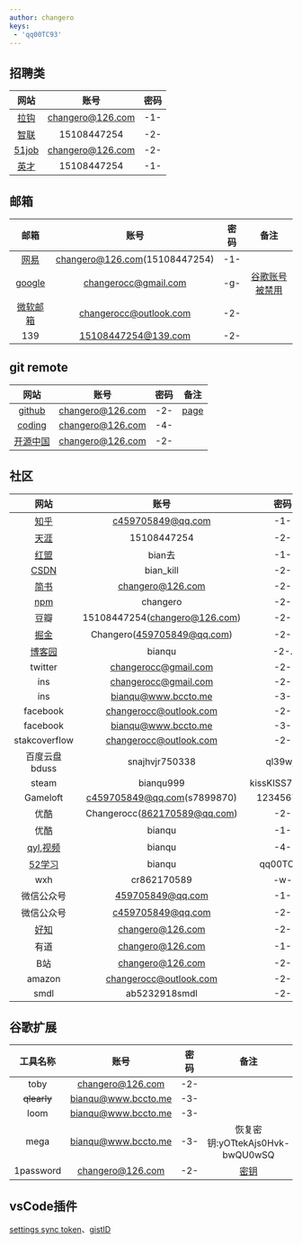 ```yaml
---
author: changero
keys:
 - 'qq00TC93'
---
```



<!-- 
-1-: chanCHAN77520
-2-: cylCHEN9422
-3-: 77582580
-4-: -7758258-
-g-: changero199402021194. 
-w-: 57155a92
-->

## 招聘类

|网站|账号|密码|
|:-:|:-:|:-:|
|[拉钩](http://www.lagou.com)|changero@126.com|-1-
|[智联](http://www.zhaopin.com/)|15108447254|-2-
|[51job](http://www.51job.com)|changero@126.com|-2-
|[英才]()|15108447254|-1-


## 邮箱

|邮箱|账号|密码|备注
|:-:|:-:|:-:|:-:
|[网易](http://mail.126.com/)|changero@126.com(15108447254)|-1-
|[google](https://mail.google.com/mail)|changerocc@gmail.com|-g-|[谷歌账号被禁用](https://accounts.google.com/signin/recovery)
|[微软邮箱]()|changerocc@outlook.com|-2-
|139|15108447254@139.com|-2-


## git remote

|网站|账号|密码|备注
|:-:|:-:|:-:|:-:
|[github](https://github.com/)|changero@126.com|-2-|[page](https://pages.github.com/)
|[coding](https://coding.net)|changero@126.com|-4-
|[开源中国](https://git.oschina.net/)| changero@126.com|-2-


## 社区

|网站|账号|密码|备注
|:-:|:-:|:-:|:-:
|[知乎](https://www.zhihu.com/)|c459705849@qq.com|-1-|[专栏](https://zhuanlan.zhihu.com/)
|[天涯](http://www.tianya.cn/109244404)|15108447254|-2-|
|[红盟](http://www.cnhonkerarmy.com/portal.php )|bian去|-1-
|[CSDN](http://www.csdn.net/)|bian_kill|-2-|    
|[简书](http://www.jianshu.com/)|changero@126.com|-2-
|[npm](https://www.npmjs.com)|changero|   -2-
|豆瓣|15108447254(changero@126.com)|  -2-
|[掘金](https://juejin.im/extension)|Changero(459705849@qq.com)| -2-
|[博客园](https://www.cnblogs.com/)|bianqu|-2-.    
|twitter|changerocc@gmail.com|-2-
|ins|  changerocc@gmail.com | -2-
|ins|  bianqu@www.bccto.me | -3-
|facebook| changerocc@outlook.com |-2-
|facebook|bianqu@www.bccto.me |-3-
|stakcoverflow|changerocc@outlook.com| -2-
|百度云盘bduss|snajhvjr750338|ql39wjy|[bduss](BQWjNwVjFjandtYmdoSExQbn44N0NYaHZ1SkVPaDNKdzBJaFM0aWVMYmRHWFpjQVFBQUFBJCQAAAAAAAAAAAEAAACAg5pic25hamh2anI3NTAzMzgAAAAAAAAAAAAAAAAAAAAAAAAAAAAAAAAAAAAAAAAAAAAAAAAAAAAAAAAAAAAAAAAAAN2MTlzdjE5caD)
|steam| bianqu999| kissKISS77520 |changerocc@outlook.com
|Gameloft|c459705849@qq.com(s7899870)| 123456788
|优酷|Changerocc(862170589@qq.com)|-2-
|优酷|bianqu|-1-
|[qyl](http://www.qbb11.com/),[视频](http://www.qyl555.com/)|bianqu|-4-|862170589@qq.com
|[52学习](http://www.52studyit.com/)|bianqu|qq00TC93
|wxh|cr862170589|-w-
|微信公众号|459705849@qq.com|-1-
|微信公众号|c459705849@qq.com|-2-
|[好知](http://www.howzhi.com/channel/IT-internet)|changero@126.com|-2-
|有道| changero@126.com| -1-|
|B站|changero@126.com|-2-
|amazon|changerocc@outlook.com|-2-|
|smdl|ab5232918smdl|-2-|



## 谷歌扩展

|工具名称|账号|密码|备注
|:-:|:-:|:-:|:-:
|toby|changero@126.com|-2-
|~~qlearly~~|bianqu@www.bccto.me|-3-
|loom|bianqu@www.bccto.me|-3-
|mega|bianqu@www.bccto.me|-3-|恢复密钥:yOTtekAjs0Hvk-bwQU0wSQ
|1password|changero@126.com|-2-|[密钥](A3-GG6ZL9-NKTEQC-9BJ9K-9REPR-XR595-2L745)

## vsCode插件

[settings sync token](fba9f970a18e741e9c3839b48e72d573637c733f)、[gistID](http://e03a9053f64c7bea7b520b11f5b408a1/)











